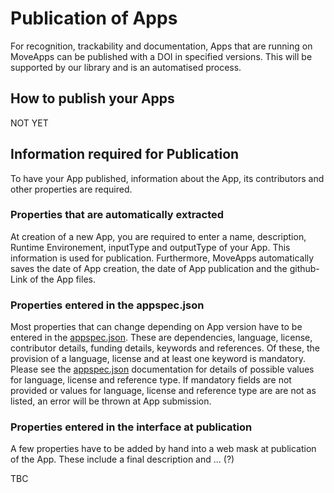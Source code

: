 # Publication of Apps

For recognition, trackability and documentation, Apps that are running on MoveApps can be published with a DOI in specified versions. This will be supported by our library and is an automatised process.

## How to publish your Apps
NOT YET


## Information required for Publication
To have your App  published, information about the App, its contributors and other properties are required.

### Properties that are automatically extracted
At creation of a new App, you are required to enter a name, description, Runtime Environement, inputType and outputType of your App. This information is used for publication. Furthermore, MoveApps automatically saves the date of App creation, the date of App publication and the github-Link of the App files.

### Properties entered in the appspec.json
Most properties that can change depending on App version have to be entered in the [appspec.json](appspec.md). These are dependencies, language, license, contributor details, funding details, keywords and references. Of these, the provision of a language, license and at least one keyword is mandatory. Please see the [appspec.json](appspec.md) documentation for details of possible values for language, license and reference type. If mandatory fields are not provided or values for language, license and reference type are are not as listed, an error will be thrown at App submission.

### Properties entered in the interface at publication
A few properties have to be added by hand into a web mask at publication of the App. These include a final description and ... (?)

TBC